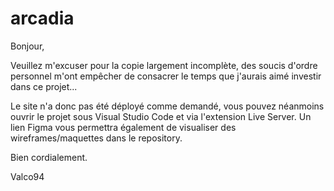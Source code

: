 # arcadia

Bonjour,

Veuillez m'excuser pour la copie largement incomplète, des soucis d'ordre personnel m'ont empêcher de consacrer le temps que j'aurais aimé investir dans ce projet...

Le site n'a donc pas été déployé comme demandé, vous pouvez néanmoins ouvrir le projet sous Visual Studio Code et via l'extension Live Server. Un lien Figma vous permettra également de visualiser des wireframes/maquettes dans le repository.

Bien cordialement.

Valco94
